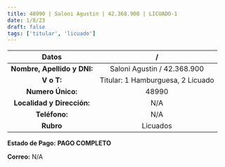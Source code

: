 ```yaml
---
title: 48990 | Saloni Agustin | 42.368.900 | LICUADO-1
date: 1/8/23
draft: false
tags: ['titular', 'licuado']
---
```


|          **Datos**          |                 /                 |
|:---------------------------:|:---------------------------------:|
| **Nombre, Apellido y DNI:** |    Saloni Agustin / 42.368.900    |
|          **V o T:**         | Titular: 1 Hamburguesa, 2 Licuado |
|      **Numero Único:**      |               48990               |
|  **Localidad y Dirección:** |                N/A                |
|        **Teléfono:**        |                N/A                |
|          **Rubro**          |              Licuados             |

**Estado de Pago:** **PAGO COMPLETO**

**Correo:** N/A
